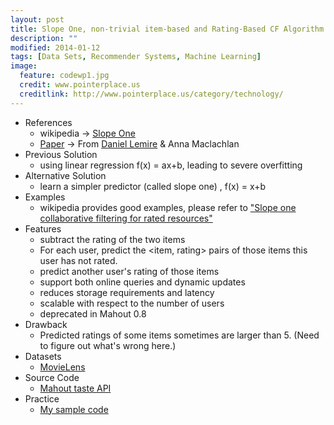 ```yaml
---
layout: post
title: Slope One, non-trivial item-based and Rating-Based CF Algorithm 
description: ""
modified: 2014-01-12
tags: [Data Sets, Recommender Systems, Machine Learning]
image:
  feature: codewp1.jpg
  credit: www.pointerplace.us
  creditlink: http://www.pointerplace.us/category/technology/
---
```



* References 
    *  wikipedia -> [Slope One](http://en.wikipedia.org/wiki/Slope_One)
    *  [Paper](http://lemire.me/fr/documents/publications/lemiremaclachlan_sdm05.pdf) -> From [Daniel Lemire](https://github.com/lemire?tab=repositories) & Anna Maclachlan
* Previous Solution
    *  using linear regression f(x) = ax+b, leading to severe overfitting
* Alternative Solution
    *  learn a simpler predictor (called slope one) , f(x) = x+b
* Examples 
    *  wikipedia provides good examples, please refer to ["Slope one collaborative filtering for rated resources"](http://en.wikipedia.org/wiki/Slope_One)  
* Features
    *  subtract the rating of the two items
    *  For each user, predict the <item, rating> pairs of those items this user has not rated.
    *  predict another user's rating of those items
    *  support both online queries and dynamic updates
    *  reduces storage requirements and latency
    *  scalable with respect to the number of users
    *  deprecated in Mahout 0.8
* Drawback
    *  Predicted ratings of some items sometimes are larger than 5. (Need to figure out what's wrong here.)
* Datasets 
    *  [MovieLens](http://grouplens.org/datasets/movielens/)  
* Source Code
    *  [Mahout taste API](http://grepcode.com/file/repo1.maven.org/maven2/org.apache.mahout/mahout-core/0.8/org/apache/mahout/cf/taste/impl/recommender/slopeone/SlopeOneRecommender.java#SlopeOneRecommender)  
* Practice
    *  [My sample code](https://github.com/faustineinsun/AIExamples/blob/master/Java/src/main/java/feiyu/com/collaborativefiltering/SlopeOneRecommenderExample.java)  

